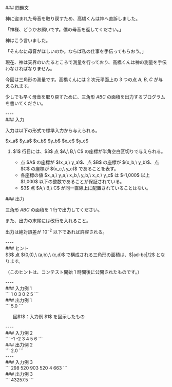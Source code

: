 <div>

<div>
### 問題文
<section>

神に盗まれた母音を取り戻すため、高橋くんは神へ直訴しました。

「神様、どうかお願いです。僕の母音を返してください。」

神はこう言いました。

「そんなに母音がほしいのか。ならば私の仕事を手伝ってもらおう。」


現在、神は天界のいたるところで測量を行っており、高橋くんは神の測量を手伝わなければなりません。

今回は三角形の測量です。高橋くんには $2$ 次元平面上の $3$ つの点 $A,\ B,\ C$ が与えられます。

少しでも早く母音を取り戻すために、三角形 $ABC$ の面積を出力するプログラムを書いてください。
</section>
</div>
----
<div>
### 入力
<section>

入力は以下の形式で標準入力から与えられる。
<div>
$x_a$ $y_a$ $x_b$ $y_b$ $x_c$ $y_c$
</div>
<ol>
<li>
$1$ 行目には、$3$ 点 $A,\ B,\ C$ の座標が半角空白区切りで与えられる。</li>
<ul>
<li>
点 $A$ の座標が $(x_a,\ y_a)$、点 $B$ の座標が $(x_b,\ y_b)$、点 $C$ の座標が $(x_c,\ y_c)$ であることを表す。</li>
<li>
各座標の値 $x_a,\ y_a,\ x_b,\ y_b,\ x_c,\ y_c$ は $-1,000$ 以上 $1,000$ 以下の整数であることが保証されている。</li>
<li>
$3$ 点 $A,\ B,\ C$ が同一直線上に配置されていることはない。</li>
</ul>
</ol>
</section>
</div>
<div>
### 出力
<section>

三角形 $ABC$ の面積を $1$ 行で出力してください。

また、出力の末尾には改行を入れること。

出力は絶対誤差が $10^{-2}$ 以下であれば許容される。
</section>
</div>
----
<div>
### ヒント
<section>
$3$ 点 $(0,0),\ (a,b),\ (c,d)$ で構成される三角形の面積は、$|ad-bc|/2$ となります。

（このヒントは、コンテスト開始 $1$ 時間後に公開されたものです。）
</section>
</div>
----
<div>
### 入力例 1
<section>
```
1 0 3 0 2 5
```
</section>
</div>
<div>
### 出力例 1
<section>
```
5.0
```
<ul>
<div>
<img>
</img>
<div>
図$1$：入力例 $1$ を図示したもの</div>
</div>
</ul>
</section>
</div>
----
<div>
### 入力例 2
<section>
```
-1 -2 3 4 5 6
```
</section>
</div>
<div>
### 出力例 2
<section>
```
2.0
```
</section>
</div>
----
<div>
### 入力例 3
<section>
```
298 520 903 520 4 663
```
</section>
</div>
<div>
### 出力例 3
<section>
```
43257.5
```
</section>
</div>

</div>
